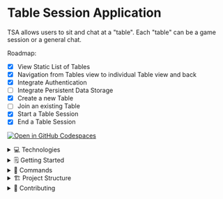 # Table Session Application

TSA allows users to sit and chat at a "table".
Each "table" can be a game session or a general chat.

Roadmap:
- [x] View Static List of Tables
- [x] Navigation from Tables view to individual Table view and back
- [x] Integrate Authentication
- [ ] Integrate Persistent Data Storage
- [x] Create a new Table
- [ ] Join an existing Table
- [x] Start a Table Session
- [x] End a Table Session

[![Open in GitHub Codespaces](https://github.com/codespaces/badge.svg)](https://codespaces.new/Baz-Co/table-session-app)

<details>
    <summary>💻 Technologies</summary>

- [Astro](https://astro.build/)
    - SSR
    - Auth.js
- [React](https://reactjs.org/)
- [TailwindCSS](https://tailwindcss.com/)
</details>

<details>
    <summary>🗒️ Getting Started</summary>

Clone the repo to your local machine or start a "Codespace" on GitHub.

Rename and update the values in `.env.example` to `.env` and update the values to your credentials.

Development on this has been utilizing the Node/npm runtime.

```bash
# Install dependencies
npm install

# Start local dev server
npm run dev

# Build your production site to `./dist/`
npm run build

# Preview your build locally, before deploying
npm run preview
```
</details>

<details>
    <summary>🚀 Commands</summary>

All commands are run from the root of the project, from a terminal:

| Command                   | Action                                           |
| :------------------------ | :----------------------------------------------- |
| `npm install`             | Installs dependencies                            |
| `npm run dev`             | Starts local dev server at `localhost:3000`      |
| `npm run build`           | Build your production site to `./dist/`          |
| `npm run preview`         | Preview your build locally, before deploying     |
| `npm run astro ...`       | Run CLI commands like `astro add`, `astro check` |
| `npm run astro -- --help` | Get help using the Astro CLI                     |
| `npm start`            | Starts local dev server at `localhost:3000`        |
| `npm run reset`        | Deletes `node_modules` + `dist` folders and `package-lock.json` file |
</details>

<details>
    <summary>🏗️ Project Structure</summary>

Inside of your Astro project, you'll see the following folders and files:

```
/
├── public/
├── src/
│   ├── layouts/
│   │   └── Layout.astro
│   ├── pages/
│   │   ├── tables/
│   │   │   ├── [tableId].astro
│   │   │   └── notFound.astro
│   │   ├── 404.astro
│   │   ├── index.astro
│   │   └── login.astro
│   └── styles/
│       └── base.css
├── package.json
├── .env
├── .gitignore
├── astro.config.mjs
├── auth.config.ts
├── package-lock.json
├── package.json
├── postcss.config.cjs
├── README.md
├── tailwind.config.cjs
└── tsconfig.json
```
</details>

<details>
    <summary>👐 Contributing</summary>
</details>
